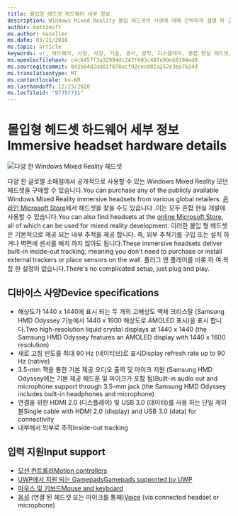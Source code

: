 ```yaml
---
title: 몰입형 헤드셋 하드웨어 세부 정보
description: Windows Mixed Reality 몰입 헤드셋의 사양에 대해 간략하게 설명 하 고 내부 추적을 사용 하 여 VR를 제공 합니다 (외부 설치 필요 없음).
author: mattzmsft
ms.author: mazeller
ms.date: 03/21/2018
ms.topic: article
keywords: vr, 하드웨어, 사양, 사양, 기술, 센서, 광학, 디스플레이, 혼합 현실 헤드셋, 가상 현실 헤드셋, 가상 현실 정의, 모던 헤드셋
ms.openlocfilehash: c4c6457f3a32994dc242f603c48fe90eb8194ed0
ms.sourcegitcommit: 8d3b84d2aa01f078ecf92cec001a252e3ea7b24d
ms.translationtype: MT
ms.contentlocale: ko-KR
ms.lasthandoff: 12/23/2020
ms.locfileid: "97757711"
---
```

# <a name="immersive-headset-hardware-details"></a><span data-ttu-id="5688b-104">몰입형 헤드셋 하드웨어 세부 정보</span><span class="sxs-lookup"><span data-stu-id="5688b-104">Immersive headset hardware details</span></span>

![다양 한 Windows Mixed Reality 헤드셋](images/MR-headsets.png)

<span data-ttu-id="5688b-106">다양 한 글로벌 소매점에서 공개적으로 사용할 수 있는 Windows Mixed Reality 모던 헤드셋을 구매할 수 있습니다.</span><span class="sxs-lookup"><span data-stu-id="5688b-106">You can purchase any of the publicly available Windows Mixed Reality immersive headsets from various global retailers.</span></span> <span data-ttu-id="5688b-107">[온라인 Microsoft Store](https://www.microsoft.com/store/collections/VRandMixedrealityheadsets)에서 헤드셋을 찾을 수도 있습니다 .이는 모두 혼합 현실 개발에 사용할 수 있습니다.</span><span class="sxs-lookup"><span data-stu-id="5688b-107">You can also find headsets at the [online Microsoft Store](https://www.microsoft.com/store/collections/VRandMixedrealityheadsets), all of which can be used for mixed reality development.</span></span> <span data-ttu-id="5688b-108">이러한 몰입 형 헤드셋은 기본적으로 제공 되는 내부 추적을 제공 합니다. 즉, 외부 추적기를 구입 또는 설치 하거나 벽면에 센서를 배치 하지 않아도 됩니다.</span><span class="sxs-lookup"><span data-stu-id="5688b-108">These immersive headsets deliver built-in inside-out tracking, meaning you don't need to purchase or install external trackers or place sensors on the wall.</span></span> <span data-ttu-id="5688b-109">플러그 앤 플레이를 비롯 하 여 복잡 한 설정이 없습니다.</span><span class="sxs-lookup"><span data-stu-id="5688b-109">There's no complicated setup, just plug and play.</span></span>

## <a name="device-specifications"></a><span data-ttu-id="5688b-110">디바이스 사양</span><span class="sxs-lookup"><span data-stu-id="5688b-110">Device specifications</span></span>

* <span data-ttu-id="5688b-111">해상도가 1440 x 1440에 표시 되는 두 개의 고해상도 액체 크리스탈 (Samsung HMD Odyssey 기능에서 1440 x 1600 해상도로 AMOLED 표시)을 표시 합니다.</span><span class="sxs-lookup"><span data-stu-id="5688b-111">Two high-resolution liquid crystal displays at 1440 x 1440 (the Samsung HMD Odyssey features an AMOLED display with 1440 x 1600 resolution)</span></span>
* <span data-ttu-id="5688b-112">새로 고침 빈도를 최대 90 Hz (네이티브)로 표시</span><span class="sxs-lookup"><span data-stu-id="5688b-112">Display refresh rate up to 90 Hz (native)</span></span>
* <span data-ttu-id="5688b-113">3.5-mm 잭을 통한 기본 제공 오디오 출력 및 마이크 지원 (Samsung HMD Odyssey에는 기본 제공 헤드폰 및 마이크가 포함 됨)</span><span class="sxs-lookup"><span data-stu-id="5688b-113">Built-in audio out and microphone support through 3.5-mm jack (the Samsung HMD Odyssey includes built-in headphones and microphone)</span></span>
* <span data-ttu-id="5688b-114">연결을 위한 HDMI 2.0 (디스플레이) 및 USB 3.0 (데이터)를 사용 하는 단일 케이블</span><span class="sxs-lookup"><span data-stu-id="5688b-114">Single cable with HDMI 2.0 (display) and USB 3.0 (data) for connectivity</span></span>
* <span data-ttu-id="5688b-115">내부에서 외부로 추적</span><span class="sxs-lookup"><span data-stu-id="5688b-115">Inside-out tracking</span></span>

## <a name="input-support"></a><span data-ttu-id="5688b-116">입력 지원</span><span class="sxs-lookup"><span data-stu-id="5688b-116">Input support</span></span>

* [<span data-ttu-id="5688b-117">모션 컨트롤러</span><span class="sxs-lookup"><span data-stu-id="5688b-117">Motion controllers</span></span>](../design/motion-controllers.md)
* [<span data-ttu-id="5688b-118">UWP에서 지원 되는 Gamepads</span><span class="sxs-lookup"><span data-stu-id="5688b-118">Gamepads supported by UWP</span></span>](hardware-accessories.md)
* [<span data-ttu-id="5688b-119">마우스 및 키보드</span><span class="sxs-lookup"><span data-stu-id="5688b-119">Mouse and keyboard</span></span>](hardware-accessories.md)
* <span data-ttu-id="5688b-120">[음성](../design/voice-input.md) (연결 된 헤드셋 또는 마이크를 통해)</span><span class="sxs-lookup"><span data-stu-id="5688b-120">[Voice](../design/voice-input.md) (via connected headset or microphone)</span></span>


